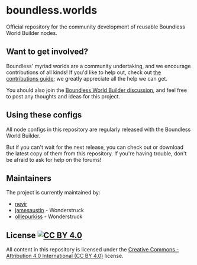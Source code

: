 # boundless.worlds

Official repository for the community development of reusable Boundless World Builder nodes.

## Want to get involved?

Boundless' myriad worlds are a community undertaking, and we encourage contributions of all kinds!  If you'd like to help out, check out [the contributions guide](./CONTRIBUTING.md); we greatly appreciate all the help we can get.

You should also join the [Boundless World Builder discussion](https://forum.playboundless.com/c/modding), and feel free to post any thoughts and ideas for this project.

## Using these configs

All node configs in this repository are regularly released with the Boundless World Builder.

But if you can't wait for the next release, you can check out or download the latest copy of them from this repository.  If you're having trouble, don't be afraid to ask for help on the forums!

## Maintainers

The project is currently maintained by:

* [nevir](https://github.com/nevir)
* [jamesaustin](https://github.com/jamesaustin) - Wonderstruck
* [olliepurkiss](https://github.com/olliepurkiss) - Wonderstruck

## License [![CC BY 4.0](http://mirrors.creativecommons.org/presskit/buttons/80x15/svg/by.svg)](http://creativecommons.org/licenses/by/4.0/)

All content in this repository is licensed under the [Creative Commons - Attribution 4.0 International (CC BY 4.0)](http://creativecommons.org/licenses/by/4.0/) license.
